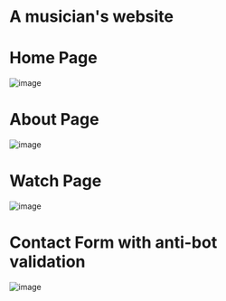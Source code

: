 # A musician's website

# Home Page
![image](https://user-images.githubusercontent.com/75665204/174432694-64de4cf0-836d-4e75-bf9b-8619f895ec93.png)

# About Page
![image](https://user-images.githubusercontent.com/75665204/174432749-cc3397f4-8227-48bb-8091-2b479f013cc9.png)

# Watch Page
![image](https://user-images.githubusercontent.com/75665204/174432763-0f4e518f-4b1c-4591-a421-6930fe8f6c53.png)

# Contact Form with anti-bot validation
![image](https://user-images.githubusercontent.com/75665204/174432922-74f00580-3db3-44d0-8cb9-761b998d4ee8.png)
